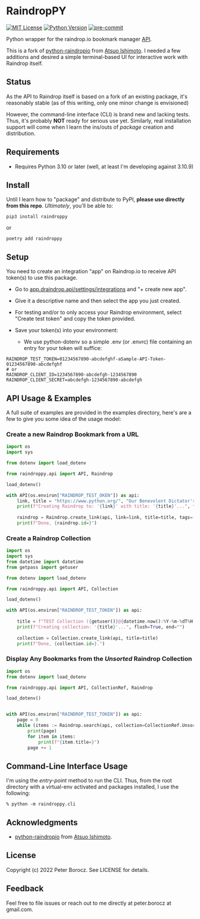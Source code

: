 
# RaindropPY

[![MIT License](https://img.shields.io/badge/License-MIT-green.svg)](https://choosealicense.com/licenses/mit/)
[![Python Version](https://img.shields.io/badge/python-3.10+-green)](https://www.python.org/)
[![pre-commit](https://img.shields.io/badge/pre--commit-enabled-brightgreen?logo=pre-commit)](https://github.com/pre-commit/pre-commit)

Python wrapper for the raindrop.io bookmark manager [API](https://developer.raindrop.io/).

This is a fork of [python-raindropio](https://github.com/atsuoishimoto/python-raindropio) from [Atsuo Ishimoto](https://github.com/atsuoishimoto). I needed a few additions and desired a simple terminal-based UI for interactive work with Raindrop itself.

## Status

As the API to Raindrop itself is based on a fork of an existing package, it's reasonably stable (as of this writing, only one minor change is envisioned)

However, the command-line interface (CLI) is brand new and lacking tests. Thus, it's probably **NOT** ready for serious use yet. Similarly, real installation support will come when I learn the ins/outs of _package_ creation and distribution.

## Requirements

- Requires Python 3.10 or later (well, at least I'm developing against 3.10.9)


## Install

Until I learn how to "package" and distribute to PyPI, **please use directly from this repo**. _Ultimately_, you'll be able to:

```shell
pip3 install raindroppy
```

or 

```shell
poetry add raindroppy
```

## Setup

You need to create an integration "app" on Raindrop.io to receive API token(s) to use this package.

- Go to [app.draindrop.api/settings/integrations](https://app.raindrop.io/settings/integrations) and "+ create new app".

- Give it a descriptive name and then select the app you just created. 

- For testing and/or to only access your Raindrop environment, select "Create test token" and copy the token provided.

- Save your token(s) into your environment:

    - We use python-dotenv so a simple .env (or .envrc) file containing an entry for your token will suffice:

```
RAINDROP_TEST_TOKEN=01234567890-abcdefghf-aSample-API-Token-01234567890-abcdefghf
# or
RAINDROP_CLIENT_ID=1234567890-abcdefgh-1234567890
RAINDROP_CLIENT_SECRET=abcdefgh-1234567890-abcdefgh
```

## API Usage & Examples

A full suite of examples are provided in the examples directory, here's are a few to give you some idea of the usage model:

### Create a new Raindrop Bookmark from a URL

```python
import os
import sys

from dotenv import load_dotenv

from raindroppy.api import API, Raindrop

load_dotenv()

with API(os.environ["RAINDROP_TEST_OKEN"]) as api:
    link, title = "https://www.python.org/", "Our Benevolent Dictator's Creation"
    print(f"Creating Raindrop to: '{link}' with title: '{title}'...", flush=True, end="")
    
    raindrop = Raindrop.create_link(api, link=link, title=title, tags=["abc", "def"])
    print(f"Done, {raindrop.id=}")
```

### Create a Raindrop Collection

```python
import os
import sys
from datetime import datetime
from getpass import getuser

from dotenv import load_dotenv

from raindroppy.api import API, Collection

load_dotenv()

with API(os.environ["RAINDROP_TEST_TOKEN"]) as api:
    
    title = f"TEST Collection ({getuser()}@{datetime.now():%Y-%m-%dT%H:%M:%S})"
    print(f"Creating collection: '{title}'...", flush=True, end="")
    
    collection = Collection.create_link(api, title=title)
    print(f"Done, {collection.id=}.")
```

### Display Any Bookmarks from the *Unsorted* Raindrop Collection

```python
import os
from dotenv import load_dotenv

from raindroppy.api import API, CollectionRef, Raindrop

load_dotenv()


with API(os.environ["RAINDROP_TEST_TOKEN"]) as api:
    page = 0
    while (items := Raindrop.search(api, collection=CollectionRef.Unsorted, page=page)):
        print(page)
        for item in items:
            print(f"{item.title=}")
        page += 1
```

## Command-Line Interface Usage

I'm using the *entry-point* method to run the CLI. Thus, from the root directory with a virtual-env activated and packages installed, I use the following:

```shell
% python -m raindroppy.cli
```

## Acknowledgments

- [python-raindropio](https://github.com/atsuoishimoto/python-raindropio) from [Atsuo Ishimoto](https://github.com/atsuoishimoto).


## License

Copyright (c) 2022 Peter Borocz. See LICENSE for details.


## Feedback

Feel free to file issues or reach out to me directly at peter.borocz at gmail.com.
